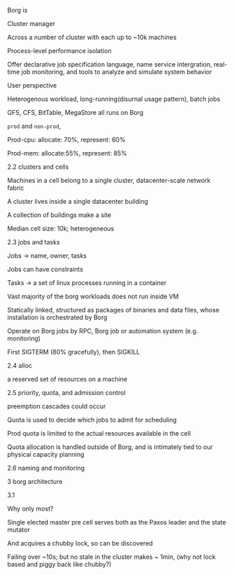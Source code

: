 Borg is  

Cluster manager 

Across a number of cluster with each up to ~10k machines 

 

Process-level performance isolation 

 

Offer declarative job specification language, name service intergration, real-time job monitoring, and tools to analyze and simulate system behavior 

 

User perspective 

 

Heterogenous workload, long-running(disurnal usage pattern), batch jobs 

 

GFS, CFS, BitTable, MegaStore all runs on Borg 

 

`prod` and `non-prod`, 

 

Prod-cpu: allocate: 70%, represent: 60% 

Prod-mem: allocate:55%, represent: 85% 

 

2.2 clusters and cells 

 

Machines in a cell belong to a single cluster, datacenter-scale network fabric 

A cluster lives inside a single datacenter building 

A collection of buildings make a site 

 

Median cell size: 10k; heterogeneous 

 

2.3 jobs and tasks 

 

Jobs -> name, owner, tasks 

Jobs can have constraints 

 

Tasks -> a set of linux processes running in a container 

Vast majority of the borg workloads does not run inside VM 

 

Statically linked, structured as packages of binaries and data files, whose installation is orchestrated by Borg 

 

Operate on Borg jobs by RPC, Borg job or automation system (e.g. monitoring) 

 

First SIGTERM (80% gracefully), then SIGKILL 

 

2.4 alloc 

 

a reserved set of resources on a machine 

 

2.5 priority, quota, and admission control 

 

preemption cascades could occur 

 

Quota is used to decide which jobs to admit for scheduling 

 

Prod quota is limited to the actual resources available in the cell 

 

Quota allocation is handled outside of Borg, and is intimately tied to our physical capacity planning 

 

2.6 naming and monitoring 

 

3 borg architecture 

 

3.1  

 

Why only most? 

 

Single elected master pre cell serves both as the Paxos leader and the state mutator 

And acquires a chubby lock, so can be discovered 

 

Failing over ~10s; but no stale in the cluster makes ~ 1min, (why not lock based and piggy back like chubby?) 